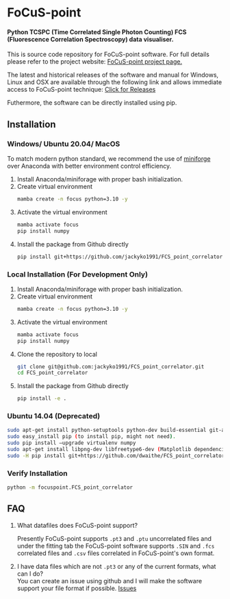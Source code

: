 # FoCuS-point

<H4>Python TCSPC (Time Correlated Single Photon Counting) FCS (Fluorescence Correlation Spectroscopy)  data visualiser. </H4>

<p>This is source code repository for FoCuS-point software. For full details please refer to the project website: <a href="http://dwaithe.github.io/FCS_point_correlator/">FoCuS-point project page.</a><p>

<p> The latest and historical releases of the software and manual for Windows, Linux and OSX are available through the following link and allows immediate access to FoCuS-point technique: <a href ="https://github.com/dwaithe/FCS_point_correlator/releases/">Click for Releases</a></p>
<p> Futhermore, the software can be directly installed using pip.

## Installation
### Windows/ Ubuntu 20.04/ MacOS
To match modern python standard, we recommend the use of [miniforge](https://github.com/conda-forge/miniforge?tab=readme-ov-file#miniforge3) over Anaconda with better environment control efficiency.
1. Install Anaconda/miniforage with proper bash initialization.
2. Create virtual environment
    ```bash
    mamba create -n focus python=3.10 -y
    ```
3. Activate the virtual environment
    ```bash
    mamba activate focus
    pip install numpy
    ```
4. Install the package from Github directly
    ```bash
    pip install git+https://github.com/jackyko1991/FCS_point_correlator/ --upgrade
    ```
### Local Installation (For Development Only)
1. Install Anaconda/miniforage with proper bash initialization.
2. Create virtual environment
    ```bash
    mamba create -n focus python=3.10 -y
    ```
3. Activate the virtual environment
    ```bash
    mamba activate focus
    pip install numpy
    ```
4. Clone the repository to local
    ```bash
    git clone git@github.com:jackyko1991/FCS_point_correlator.git
    cd FCS_point_correlator
    ```
4. Install the package from Github directly
    ```bash
    pip install -e .
    ```

### Ubuntu 14.04 (Deprecated)
```bash
sudo apt-get install python-setuptools python-dev build-essential git-all (to install pip, might not need).
sudo easy_install pip (to install pip, might not need).
sudo pip install —upgrade virtualenv numpy
sudo apt-get install libpng-dev libfreetype6-dev (Matplotlib dependencies)
sudo -H pip install git+https://github.com/dwaithe/FCS_point_correlator/ -upgrade (should work for all OS as long as the dependencies are met).
```

### Verify Installation
```bash
python -m focuspoint.FCS_point_correlator
```

## FAQ
1. What datafiles does FoCuS-point support? 
    
    Presently FoCuS-point supports `.pt3` and `.ptu` uncorrelated files and under the fitting tab the FoCuS-point software supports `.SIN` and `.fcs` correlated files and `.csv` files correlated in FoCuS-point's own format.
2. I have data files which are not `.pt3` or any of the current formats, what can I do?  
    You can create an issue using github and I will make the software support your file format if possible. [Issues](https://github.com/dwaithe/FCS_point_correlator/issues)